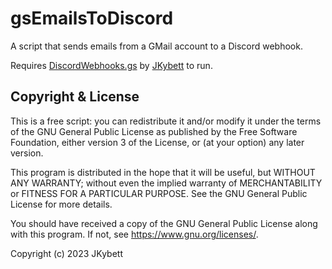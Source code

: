 # gsEmailsToDiscord
A script that sends emails from a GMail account to a Discord webhook.

Requires [DiscordWebhooks.gs](https://github.com/JKybett/gsDiscordWebhooks) by [JKybett](https://github.com/JKybett) to run.

## Copyright & License

This is a free script: you can redistribute it and/or modify it under the terms of the GNU General Public License as published by the Free Software Foundation, either version 3 of the License, or (at your option) any later version.

This program is distributed in the hope that it will be useful, but WITHOUT ANY WARRANTY; without even the implied warranty of MERCHANTABILITY or FITNESS FOR A PARTICULAR PURPOSE. See the GNU General Public License for more details.

You should have received a copy of the GNU General Public License along with this program. If not, see <https://www.gnu.org/licenses/>.

Copyright (c) 2023 JKybett
